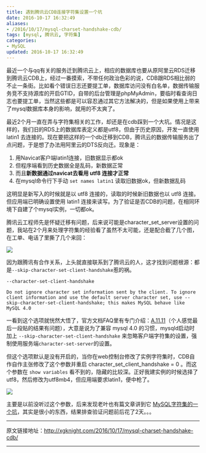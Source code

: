 ```yaml
---
title: 遇到腾讯云CDB连接字符集设置一个坑
date: 2016-10-17 16:32:49
aliases:
- /2016/10/17/mysql-charset-handshake-cdb/
tags: [mysql, 腾讯云, 字符集]
categories:
- MySQL
updated: 2016-10-17 16:32:49
---
```


最近一个与qq有关的服务迁到腾讯云上，相应的数据库也要从原阿里云RDS迁移到腾讯云CDB上，经过一番摸索，不带任何政治色彩的说，CDB跟RDS相比弱的不止一条街。比如看个错误日志还要提工单，数据库访问没有白名单，数据传输服务竞不支持源库的开启GTID，自带的后台管理是phpMyAdmin，要临时看查询日志也要提工单，当然这些都是可以容忍通过其它方法解决的，但是如果使用上带来了mysql数据库本身的影响，就用的不太爽了。

最近2个月一直在弄与字符集相关的工作，却还是在cdb踩到一个大坑。情况是这样的，我们旧的RDS上的数据库表定义都是utf8，但由于历史原因，开发一直使用 latin1 去连接的。现在要把这样的一个db迁移到CDB，腾讯云的数据传输服务出了点问题，于是想了办法用阿里云的DTS反向迁。现象是：

1. 用Navicat客户端latin1连接，旧数据显示都ok
2. 但程序端看到历史数据全是乱码，新数据正常
3. 而且**新数据通过navicat去看用 utf8 连接才正常**
4. 在mysql命令行下手动 `set names latin1` 读取旧数据ok，但新数据乱码

这明显是新写入的时候就是以 utf8 连接的，读取的时候新旧数据也以 utf8 连接。但应用端已明确设置使用 latin1 连接来读写。为了验证是否CDB的问题，在相同环境下自建了个mysql实例，一切都ok。

腾讯云工程师先是怀疑迁移有问题，后来说可能是character_set_server设置的问题，我站在2个月来处理字符集的经验看了虽然不太可能，还是配合截了几个图，在工单、电话了里撕了几个来回：

![][1]

因为跟腾讯有合作关系，上头就直接联系到了腾讯云的人，这才找到问题根源：都是`--skip-character-set-client-handshake`惹的祸。
```
--character-set-client-handshake

Do not ignore character set information sent by the client. To ignore client information and use the default server character set, use --skip-character-set-client-handshake; this makes MySQL behave like MySQL 4.0
```
<!-- more -->
一看到这个选项就恍然大悟了，官方文档FAQ里有专门介绍：[A.11.11](https://dev.mysql.com/doc/refman/5.6/en/faqs-cjk.html)（个人感觉最后一段贴的结果有问题），大意是说为了兼容 mysql 4.0 的习惯，mysqld启动时加上 `--skip-character-set-client-handshake` 来忽略客户端字符集的设置，强制使用服务端`character-set-server`的设置。

但这个选项默认是没有开启的，当你在web控制台修改了实例字符集时，CDB自作自作主张修改了这个参数并重启 character_set_client_handshake = 0 。而这个参数在 `show variables` 看不到的，隐藏的比较深。正好我建实例的时候选择了utf8，然后修改为utf8mb4，但应用端要求latin1，便中枪了。

![][2]

主要是以前没听过这个参数，后来发现老叶也有篇文章讲到它 [MySQL字符集的一个坑](http://imysql.com/2013/10/29/misunderstand-about-charset-handshake.shtm)，其实是很小的东西，结果排查验证问题前后花了2天。。。


  [1]: http://github.com/seanlook/sean-notes-comment/raw/main/static/mysql-qcloud-charset1.png
  [2]: http://github.com/seanlook/sean-notes-comment/raw/main/static/mysql-qcloud-charset.png


---

原文链接地址：http://xgknight.com/2016/10/17/mysql-charset-handshake-cdb/

---
